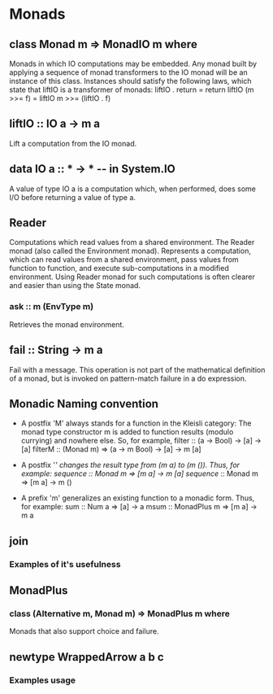 
# Monads

## class Monad m => MonadIO m where
Monads in which IO computations may be embedded. Any monad built by applying a sequence of 
monad transformers to the IO monad will be an instance of this class.
Instances should satisfy the following laws, which state that liftIO is a transformer of monads:
liftIO . return = return
liftIO (m >>= f) = liftIO m >>= (liftIO . f) 

## liftIO :: IO a -> m a
Lift a computation from the IO monad.

## data IO a :: * -> * -- in System.IO
A value of type IO a is a computation which, when performed, does some I/O before returning a value of type a. 

## Reader
Computations which read values from a shared environment.
The Reader monad (also called the Environment monad). Represents a computation, which can read values from a shared environment,
pass values from function to function, and execute sub-computations in a modified environment. Using Reader monad for such 
computations is often clearer and easier than using the State monad.

### ask :: m (EnvType m) 
Retrieves the monad environment.

## fail :: String -> m a
Fail with a message. This operation is not part of the mathematical definition of a monad, but is invoked on pattern-match failure in a do expression. 

## Monadic Naming convention 
- A postfix 'M' always stands for a function in the Kleisli category: The monad type constructor m is added to function results (modulo currying) and nowhere else. So, for example,
 filter  ::              (a ->   Bool) -> [a] ->   [a]
 filterM :: (Monad m) => (a -> m Bool) -> [a] -> m [a]

- A postfix '_' changes the result type from (m a) to (m ()). Thus, for example:
 sequence  :: Monad m => [m a] -> m [a]
 sequence_ :: Monad m => [m a] -> m ()

- A prefix 'm' generalizes an existing function to a monadic form. Thus, for example:
 sum  :: Num a       => [a]   -> a
 msum :: MonadPlus m => [m a] -> m a

## join 
### Examples of it's usefulness 

## MonadPlus

### class (Alternative m, Monad m) => MonadPlus m where
Monads that also support choice and failure.

## newtype WrappedArrow a b c 

### Examples usage 




 
